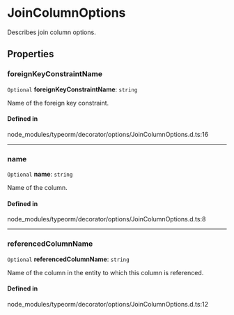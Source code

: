 # JoinColumnOptions

Describes join column options.

## Properties

### foreignKeyConstraintName

 `Optional` **foreignKeyConstraintName**: `string`

Name of the foreign key constraint.

#### Defined in

node_modules/typeorm/decorator/options/JoinColumnOptions.d.ts:16

___

### name

 `Optional` **name**: `string`

Name of the column.

#### Defined in

node_modules/typeorm/decorator/options/JoinColumnOptions.d.ts:8

___

### referencedColumnName

 `Optional` **referencedColumnName**: `string`

Name of the column in the entity to which this column is referenced.

#### Defined in

node_modules/typeorm/decorator/options/JoinColumnOptions.d.ts:12
